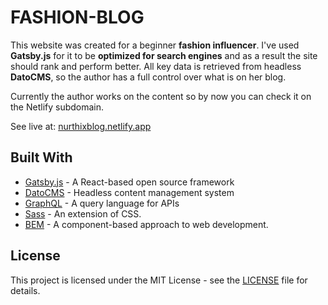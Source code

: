 # FASHION-BLOG
This website was created for a beginner **fashion influencer**. I've used **Gatsby.js** for it to be **optimized for search engines** and as a result the site should rank and perform better. All key data is retrieved from headless **DatoCMS**, so the author has a full control over what is on her blog.

Currently the author works on the content so by now you can check it on the Netlify subdomain.


See live at: [nurthixblog.netlify.app](https://nurthixblog.netlify.app/)

## Built With
- [Gatsby.js](https://www.gatsbyjs.com/) - A React-based open source framework
- [DatoCMS](https://www.datocms.com/) - Headless content management system
- [GraphQL](https://graphql.org/) - A query language for APIs
- [Sass](https://github.com/sass/sass) - An extension of CSS.
- [BEM](https://en.bem.info/methodology/quick-start/) - A component-based approach to web development.

## License

This project is licensed under the MIT License - see the [LICENSE](LICENSE) file for details.